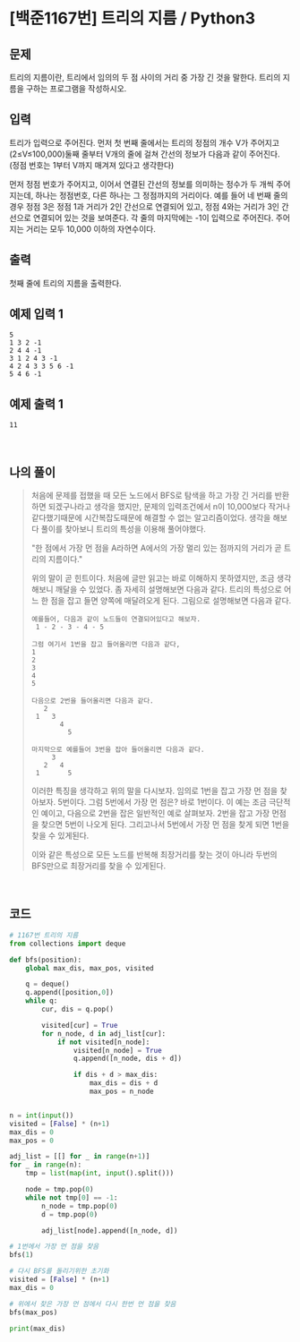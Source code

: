 # [백준1167번] 트리의 지름 / Python3

## 문제

트리의 지름이란, 트리에서 임의의 두 점 사이의 거리 중 가장 긴 것을 말한다. 트리의 지름을 구하는 프로그램을 작성하시오.

## 입력

트리가 입력으로 주어진다. 먼저 첫 번째 줄에서는 트리의 정점의 개수 V가 주어지고 (2≤V≤100,000)둘째 줄부터 V개의 줄에 걸쳐 간선의 정보가 다음과 같이 주어진다. (정점 번호는 1부터 V까지 매겨져 있다고 생각한다)

먼저 정점 번호가 주어지고, 이어서 연결된 간선의 정보를 의미하는 정수가 두 개씩 주어지는데, 하나는 정점번호, 다른 하나는 그 정점까지의 거리이다. 예를 들어 네 번째 줄의 경우 정점 3은 정점 1과 거리가 2인 간선으로 연결되어 있고, 정점 4와는 거리가 3인 간선으로 연결되어 있는 것을 보여준다. 각 줄의 마지막에는 -1이 입력으로 주어진다. 주어지는 거리는 모두 10,000 이하의 자연수이다.

## 출력

첫째 줄에 트리의 지름을 출력한다.

## 예제 입력 1

```
5
1 3 2 -1
2 4 4 -1
3 1 2 4 3 -1
4 2 4 3 3 5 6 -1
5 4 6 -1
```

## 예제 출력 1

```
11
```

<br>

## 나의 풀이

> 처음에 문제를 접했을 때 모든 노드에서 BFS로 탐색을 하고 가장 긴 거리를 반환하면 되겠구나라고 생각을 했지만, 문제의 입력조건에서 n이 10,000보다 작거나 같다했기때문에 시간복잡도때문에 해결할 수 없는 알고리즘이었다. 생각을 해보다 풀이를 찾아보니 트리의 특성을 이용해 풀어야했다.
>
> "한 점에서 가장 먼 점을 A라하면 A에서의 가장 멀리 있는 점까지의 거리가 곧 트리의 지름이다."
>
> 위의 말이 곧 힌트이다. 처음에 글만 읽고는 바로 이해하지 못하였지만, 조금 생각해보니 깨달을 수 있었다. 좀 자세히 설명해보면 다음과 같다. 트리의 특성으로 어느 한 점을 잡고 들면 양쪽에 매달려오게 된다. 그림으로 설명해보면 다음과 같다.
>
> ```
> 예를들어, 다음과 같이 노드들이 연결되어있다고 해보자.
>  1 - 2 - 3 - 4 - 5 
>  
> 그럼 여기서 1번을 잡고 들어올리면 다음과 같다,
> 1
> 2
> 3
> 4
> 5
> 
> 다음으로 2번을 들어올리면 다음과 같다.
>    2
>  1   3
>        4
>          5
>          
> 마지막으로 예를들어 3번을 잡아 들어올리면 다음과 같다.
>      3
>    2   4
>  1       5
> ```
>
> 이러한 특징을 생각하고 위의 말을 다시보자. 임의로 1번을 잡고 가장 먼 점을 찾아보자. 5번이다. 그럼 5번에서 가장 먼 점은? 바로 1번이다. 이 예는 조금 극단적인 예이고, 다음으로 2번을 잡은 일반적인 예로 살펴보자. 2번을 잡고 가장 먼점을 찾으면 5번이 나오게 된다. 그리고나서 5번에서 가장 먼 점을 찾게 되면 1번을 찾을 수 있게된다.
>
> 이와 같은 특성으로 모든 노드를 반복해 최장거리를 찾는 것이 아니라 두번의 BFS만으로 최장거리를 찾을 수 있게된다.

<br>

## 코드

```python
# 1167번 트리의 지름
from collections import deque

def bfs(position):
    global max_dis, max_pos, visited

    q = deque()
    q.append([position,0])
    while q:
        cur, dis = q.pop()

        visited[cur] = True
        for n_node, d in adj_list[cur]:
            if not visited[n_node]:
                visited[n_node] = True
                q.append([n_node, dis + d])

                if dis + d > max_dis:
                    max_dis = dis + d
                    max_pos = n_node


n = int(input())
visited = [False] * (n+1)
max_dis = 0
max_pos = 0

adj_list = [[] for _ in range(n+1)]
for _ in range(n):
    tmp = list(map(int, input().split()))

    node = tmp.pop(0)
    while not tmp[0] == -1:
        n_node = tmp.pop(0)
        d = tmp.pop(0)

        adj_list[node].append([n_node, d])

# 1번에서 가장 먼 점을 찾음        
bfs(1)

# 다시 BFS를 돌리기위한 초기화
visited = [False] * (n+1)
max_dis = 0

# 위에서 찾은 가장 먼 점에서 다시 한번 먼 점을 찾음
bfs(max_pos)

print(max_dis)

```


